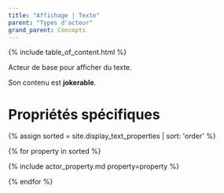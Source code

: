 ```yaml
---
title: "Affichage | Texte"
parent: "Types d'acteur"
grand_parent: Concepts
---
```


{% include table_of_content.html %}

Acteur de base pour afficher du texte.

Son contenu est **jokerable**.

# Propriétés spécifiques

{% assign sorted = site.display_text_properties | sort: 'order' %}

{% for property in sorted %}

{% include actor_property.md property=property %}

{% endfor %}

